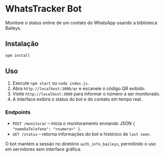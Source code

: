 # WhatsTracker Bot

Monitore o status online de um contato do WhatsApp usando a biblioteca Baileys.

## Instalação

```bash
npm install
```

## Uso

1. Execute `npm start` ou `node index.js`.
2. Abra `http://localhost:3000/qr` e escaneie o código QR exibido.
3. Visite `http://localhost:3000` para informar o número a ser monitorado.
4. A interface exibirá o status do bot e do contato em tempo real.

### Endpoints

- `POST /monitorar` – inicia o monitoramento enviando JSON `{ "nomeOuTelefone": "<numero>" }`.
- `GET /status` – retorna informações do bot e histórico de `last seen`.

O bot mantém a sessão no diretório `auth_info_baileys`, permitindo o uso em servidores sem interface gráfica.

